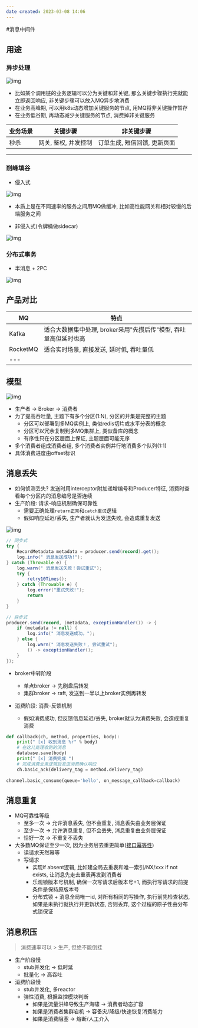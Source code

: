 ```yaml
---
date created: 2023-03-08 14:06
---
```


#消息中间件

## 用途

### 异步处理

![img](https://img2022.cnblogs.com/blog/2827284/202209/2827284-20220907121127019-2121384374.png)

- 比如某个调用链的业务逻辑可以分为关键和非关键, 那么关键步骤执行完就能立即返回响应, 非关键步骤可以放入MQ异步地消费
- 在业务高峰期, 可以用k8s动态增加关键服务的节点, 用MQ将非关键操作暂存
- 在业务低谷期, 再动态减少关键服务的节点, 消费掉非关键服务

| 业务场景 | 关键步骤         | 非关键步骤            |
| ---- | ------------ | ---------------- |
| 秒杀   | 网关, 鉴权, 并发控制 | 订单生成, 短信回馈, 更新页面 |

---

### 削峰填谷

- 侵入式

![img](https://img2022.cnblogs.com/blog/2827284/202209/2827284-20220907121138592-1127415896.png)

- 本质上是在不同速率的服务之间用MQ做缓冲, 比如高性能网关和相对较慢的后端服务之间

- 非侵入式(令牌桶做sidecar)

![img](https://img2022.cnblogs.com/blog/2827284/202209/2827284-20220907121905801-1717620649.png)

### 分布式事务

- 半消息 + 2PC

![img](https://img2022.cnblogs.com/blog/2827284/202209/2827284-20220907134054006-1405705894.png)

## 产品对比

| MQ       | 特点                                     |
| -------- | -------------------------------------- |
| Kafka    | 适合大数据集中处理, broker采用"先攒后传"模型, 吞吐量高但延时也高 |
| RocketMQ | 适合实时场景, 直接发送, 延时低, 吞吐量低                |
| ---      |                                        |

## 模型

![img](https://img2022.cnblogs.com/blog/2827284/202209/2827284-20220907131937032-2029312333.png)

- 生产者 -> Broker -> 消费者
- 为了提高吞吐量, 主题下有多个分区(1:N), 分区的并集是完整的主题
  - 分区可以部署到多MQ实例上, 类似redis切片或水平分表的概念
  - 分区可以冗余复制到多MQ集群上, 类似备库的概念
  - 有序性只在分区层面上保证, 主题层面可能无序
- 多个消费者组成消费者组, 多个消费者实例并行地消费多个队列(1:1)
- 具体消费进度由offset标识

## 消息丢失

- 如何侦测丢失? 发送时用interceptor附加递增编号和Producer特征, 消费时查看每个分区内的消息编号是否连续
- 生产阶段: 请求-响应机制确保可靠性
  - 需要正确处理`return正常`和`catch重试`逻辑
  - 假如响应延迟/丢失, 生产者就认为发送失败, 会造成重复发送

![img](https://img2022.cnblogs.com/blog/2827284/202209/2827284-20220907135543936-1321425977.png)

```java
// 同步式
try {
    RecordMetadata metadata = producer.send(record).get();
    log.info(" 消息发送成功!");
} catch (Throwable e) {
    log.warn(" 消息发送失败！尝试重试");
    try {
        retry10Times();
    } catch (Throwable e) {
        log.error("重试失败!");
        return 
    }
}
```

```java
// 异步式
producer.send(record, (metadata, exceptionHandler()) -> {
    if (metadata != null) {
        log.info(" 消息发送成功。");
    } else {
        log.warn(" 消息发送失败！, 尝试重试");
        () -> exceptionHandler();
    }
});
```

- broker中转阶段
  - 单点broker -> 先刷盘后转发
  - 集群broker -> raft, 发送到一半以上broker实例再转发

- 消费阶段: 消费-反馈机制
  - 假如消费成功, 但反馈信息延迟/丢失, broker就认为消费失败, 会造成重复消费

```python
def callback(ch, method, properties, body):
    print(" [x] 收到消息 %r" % body)
    # 在这儿处理收到的消息
    database.save(body)
    print(" [x] 消费完成 ")
    # 完成消费业务逻辑后发送消费确认响应
    ch.basic_ack(delivery_tag = method.delivery_tag)
 
channel.basic_consume(queue='hello', on_message_callback=callback)
```

## 消息重复

- MQ可靠性等级
  - 至多一次 -> 允许消息丢失, 但不会重复, 消息丢失由业务层保证
  - 至少一次 -> 允许消息重复, 但不会丢失, 消息重复由业务层保证
  - 恰好一次 -> 不重复不丢失
- 大多数MQ保证至少一次, 因为业务层去重更简单([接口幂等性](https://www.cnblogs.com/rellik96/p/16593069.html))
  - 读请求天然幂等
  - 写请求
    - 实现if absent逻辑, 比如建全局去重表和唯一索引/NX/xxx if not exists, 让消息先走去重表再发到消费者
    - 乐观锁版本号机制, 确保一次写请求后版本号+1, 而执行写请求的前提条件是保持原版本号
    - 分布式锁 + 消息全局唯一id, 对所有相同的写操作, 执行前先检查状态, 如果是未执行就执行并更新状态, 否则丢弃, 这个过程的原子性由分布式锁保证

## 消息积压

> 消费速率可以 > 生产, 但绝不能倒挂

- 生产阶段慢
  - stub并发化 -> 低时延
  - 批量化 -> 高吞吐
- 消费阶段慢
  - stub并发化, 多reactor
  - 弹性消费, 根据监控模块判断
    - 如果是流量洪峰导致生产海啸 -> 消费者动态扩容
    - 如果是消费者集群宕机 -> 容备灾/降级/快速恢复消费能力
    - 如果是消费阻塞 -> 熔断/人工介入
